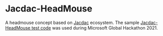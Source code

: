# Jacdac-HeadMouse

A headmouse concept based on <a href="https://microsoft.github.io/jacdac-docs/">Jacdac</a> ecosystem. The sample <a href="https://makecode.microbit.org/_heFTpmWCwD0o">Jacdac-HeadMouse test code</a> was used during Microsoft Global Hackathon 2021.
